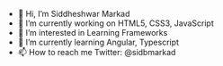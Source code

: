 - 👋 Hi, I’m Siddheshwar Markad
- 🔭 I’m currently working on HTML5, CSS3, JavaScript 
- 👀 I’m interested in Learning Frameworks
- 🌱 I’m currently learning Angular, Typescript
- 📫 How to reach me Twitter: @sidbmarkad
